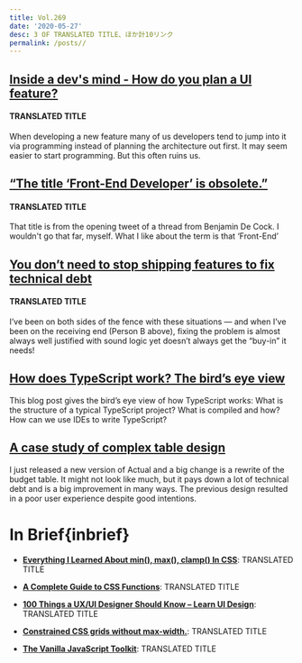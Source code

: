 ```yaml
---
title: Vol.269
date: '2020-05-27'
desc: 3 OF TRANSLATED TITLE、ほか計10リンク
permalink: /posts//
---
```


## [Inside a dev's mind - How do you plan a UI feature?](https://jkettmann.com/how-do-you-plan-a-ui-feature/)

#### TRANSLATED TITLE

When developing a new feature many of us developers tend to jump into it via programming instead of planning the architecture out first. It may seem easier to start programming. But this often ruins us.

## [“The title ‘Front-End Developer’ is obsolete.”](https://css-tricks.com/the-title-front-end-developer-is-obsolete/)

#### TRANSLATED TITLE

That title is from the opening tweet of a thread from Benjamin De Cock. I wouldn't go that far, myself. What I like about the term is that ‘Front-End’

## [You don’t need to stop shipping features to fix technical debt](https://medium.com/@ryan0x44/technical-debt-f5158cc9ca07)

#### TRANSLATED TITLE

I’ve been on both sides of the fence with these situations — and when I’ve been on the receiving end (Person B above), fixing the problem is almost always well justified with sound logic yet doesn’t always get the “buy-in” it needs!

## [How does TypeScript work? The bird’s eye view](https://2ality.com/2020/04/typescript-workflows.html)

This blog post gives the bird’s eye view of how TypeScript works: What is the structure of a typical TypeScript project? What is compiled and how? How can we use IDEs to write TypeScript?

## [A case study of complex table design](https://jlongster.com/case-study-complex-table-design)

I just released a new version of Actual and a big change is a rewrite of the budget table. It might not look like much, but it pays down a lot of technical debt and is a big improvement in many ways. The previous design resulted in a poor user experience despite good intentions.

# In Brief{inbrief}

- **[Everything I Learned About min(), max(), clamp() In CSS](https://ishadeed.com/article/css-min-max-clamp/)**: TRANSLATED TITLE

- **[A Complete Guide to CSS Functions](https://css-tricks.com/complete-guide-to-css-functions/)**: TRANSLATED TITLE

- **[100 Things a UX/UI Designer Should Know – Learn UI Design](https://learnui.design/blog/100-things-ux-ui-designer-know.html)**: TRANSLATED TITLE

- **[Constrained CSS grids without max-width.](https://ethanmarcotte.com/wrote/css-grid-without-max-width/)**: TRANSLATED TITLE

- **[The Vanilla JavaScript Toolkit](https://vanillajstoolkit.com/)**: TRANSLATED TITLE
